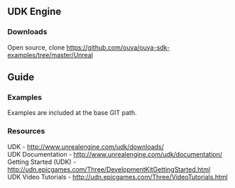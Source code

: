 ## UDK Engine

### Downloads
Open source, clone https://github.com/ouya/ouya-sdk-examples/tree/master/Unreal

## Guide

### Examples

Examples are included at the base GIT path.

### Resources

UDK - http://www.unrealengine.com/udk/downloads/<br/>
UDK Documentation - http://www.unrealengine.com/udk/documentation/<br/>
Getting Started (UDK) - http://udn.epicgames.com/Three/DevelopmentKitGettingStarted.html<br/>
UDK Video Tutorials - http://udn.epicgames.com/Three/VideoTutorials.html<br/>